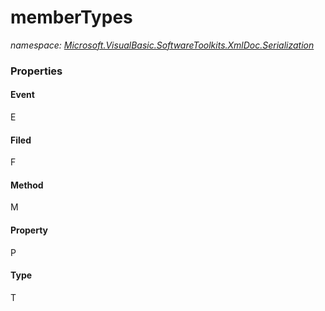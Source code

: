 ﻿# memberTypes
_namespace: [Microsoft.VisualBasic.SoftwareToolkits.XmlDoc.Serialization](./index.md)_






### Properties

#### Event
E
#### Filed
F
#### Method
M
#### Property
P
#### Type
T
